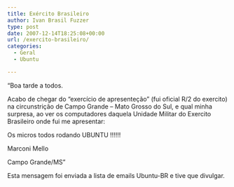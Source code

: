 ```yaml
---
title: Exército Brasileiro
author: Ivan Brasil Fuzzer
type: post
date: 2007-12-14T18:25:08+00:00
url: /exercito-brasileiro/
categories:
  - Geral
  - Ubuntu

---
```

&#8220;Boa tarde a todos.
   
Acabo de chegar do &#8220;exercício de apresenteção&#8221; (fui oficial R/2 do exercito) na circunstrição de Campo Grande &#8211; Mato Grosso do Sul, e qual minha surpresa, ao ver os computadores daquela Unidade Militar do Exercito Brasileiro onde fui me apresentar:

Os micros todos rodando UBUNTU !!!!!!

Marconi Mello
   
Campo Grande/MS&#8221;

Esta mensagem foi enviada a lista de emails Ubuntu-BR e tive que divulgar.